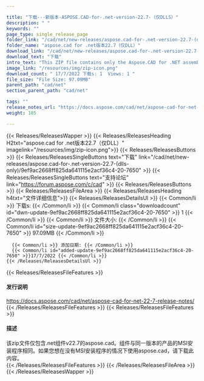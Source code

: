 ```yaml
---

title: "下载---新版本-ASPOSE.CAD-for-.net-version-22.7-（仅DLLS）"
description: " "
keywords: ""
page_type: single_release_page
folder_link: "/cad/net/new-releases/aspose.cad-for-.net-version-22.7-(dlls-only)/"
folder_name: "aspose.cad for .net版本22.7（仅DLL）"
download_link: "/cad/net/new-releases/aspose.cad-for-.net-version-22.7-(dlls-only)/9ef9ac2668ff825da641115e2acf36c4-20-7650"
download_text: "下载"
intro_text: "This ZIP file contains only the Aspose.CAD for .NET assemblies v22.7. The assemblies are the same as in the MSI installer of the product of the same version. 下载 this if you want to use Aspose.CAD for .NET without the MSI installer."
image_link: "/resources/img/zip-icon.png"
download_count: " 17/7/2022 下载s: 1  Views: 1 "
file_size: "File Size: 97.09MB"
parent_path: "cad/net"
section_parent_path: "cad/net"

tags: ""
release_notes_url: "https://docs.aspose.com/cad/net/aspose-cad-for-net-22-7-release-notes/"
weight: 185

---
```


{{< Releases/ReleasesWapper >}}
  {{< Releases/ReleasesHeading H2txt="aspose.cad for .net版本22.7（仅DLL）" imagelink="/resources/img/zip-icon.png">}}
  {{< Releases/ReleasesButtons >}}
    {{< Releases/ReleasesSingleButtons text="下载" link="/cad/net/new-releases/aspose.cad-for-.net-version-22.7-(dlls-only)/9ef9ac2668ff825da641115e2acf36c4-20-7650" >}}
    {{< Releases/ReleasesSingleButtons text="支持论坛" link="https://forum.aspose.com/c/cad" >}}
  {{< Releases/ReleasesButtons >}}
  {{< Releases/ReleasesFileArea >}}
    {{< Releases/ReleasesHeading h4txt="文件详细信息">}}
    {{< Releases/ReleasesDetailsUl >}}
      {{< Common/li >}} 下载s: {{< /Common/li >}}
      {{< Common/li class="downloadcount" id="dwn-update-9ef9ac2668ff825da641115e2acf36c4-20-7650" >}} 1 {{< /Common/li >}}
      {{< Common/li >}} 文件大小: {{< /Common/li >}}
      {{< Common/li id="size-update-9ef9ac2668ff825da641115e2acf36c4-20-7650" >}} 97.09MB {{< /Common/li >}}

      {{< Common/li >}} 添加日期: {{< /Common/li >}}
      {{< Common/li id="added-update-9ef9ac2668ff825da641115e2acf36c4-20-7650" >}}17/7/2022 {{< /Common/li >}}
    {{< /Releases/ReleasesDetailsUl >}}

  {{< Releases/ReleasesFileFeatures >}}
      <h4>发行说明</h4><div><a href='https://docs.aspose.com/cad/net/aspose-cad-for-net-22-7-release-notes/'>https://docs.aspose.com/cad/net/aspose-cad-for-net-22-7-release-notes/</a></div>
  {{< /Releases/ReleasesFileFeatures >}}
  {{< Releases/ReleasesFileFeatures >}}
      <h4>描述</h4><div class="HTMLDescription">该zip文件仅包含.net组件v22.7的aspose.cad。组件与同一版本的产品的MSI安装程序相同。如果您想在没有MSI安装程序的情况下使用aspose.cad，请下载此内容。</div>
  {{< /Releases/ReleasesFileFeatures >}}
 {{< /Releases/ReleasesFileArea >}}
{{< /Releases/ReleasesWapper >}}



